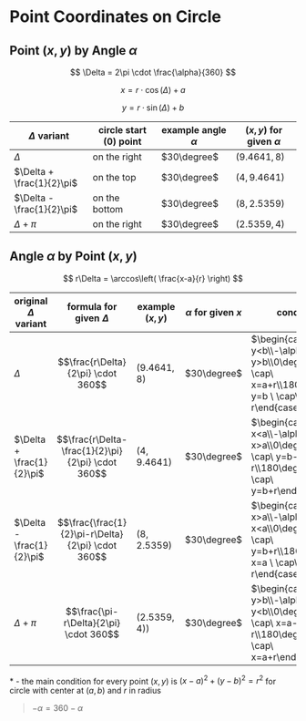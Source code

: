 # Point Coordinates on Circle

## Point $(x,y)$ by Angle $\alpha$

$$
\Delta = 2\pi \cdot \frac{\alpha}{360}
$$

$$
x = r \cdot \cos(\Delta) + a
$$

$$
y = r \cdot \sin(\Delta) + b
$$

| $\Delta$ variant | circle start (0) point | example angle $\alpha$ | $(x,y)$ for given $\alpha$ |
|--|--|--|--|
| $\Delta$ | on the right | $30\degree$ | $(9.4641, 8)$ |
| $\Delta + \frac{1}{2}\pi$ | on the top | $30\degree$ | $(4, 9.4641)$ |
| $\Delta - \frac{1}{2}\pi$ | on the bottom | $30\degree$ | $(8, 2.5359)$ |
| $\Delta + \pi$ | on the right | $30\degree$ | $(2.5359, 4)$ |

## Angle $\alpha$ by Point $(x,y)$

$$
r\Delta = \arccos\left( \frac{x-a}{r} \right)
$$

| original $\Delta$ variant | formula for given $\Delta$ | example $(x,y)$ | $\alpha$ for given $x$ | conditions* |
|--|--|--|--|--|
| $\Delta$ | $$\frac{r\Delta}{2\pi} \cdot 360$$ | $(9.4641,8)$ | $30\degree$ | $\begin{cases}\alpha\iff y<b\\-\alpha\iff y>b\\0\degree\iff y=b \ \cap\ x=a+r\\180\degree\iff y=b \ \cap\ x=a-r\end{cases}$ |
| $\Delta + \frac{1}{2}\pi$ | $$\frac{r\Delta-\frac{1}{2}\pi}{2\pi} \cdot 360$$ | $(4, 9.4641)$ | $30\degree$ | $\begin{cases}\alpha\iff x<a\\-\alpha\iff x>a\\0\degree\iff x=a \ \cap\ y=b-r\\180\degree\iff x=a \ \cap\ y=b+r\end{cases}$ |
| $\Delta - \frac{1}{2}\pi$ | $$\frac{\frac{1}{2}\pi-r\Delta}{2\pi} \cdot 360$$ | $(8, 2.5359)$ | $30\degree$ | $\begin{cases}\alpha\iff x>a\\-\alpha\iff x<a\\0\degree\iff x=a \ \cap\ y=b+r\\180\degree\iff x=a \ \cap\ y=b-r\end{cases}$ |
| $\Delta + \pi$ | $$\frac{\pi-r\Delta}{2\pi} \cdot 360$$ | $(2.5359, 4))$ | $30\degree$ | $\begin{cases}\alpha\iff y>b\\-\alpha\iff y<b\\0\degree\iff y=b \ \cap\ x=a-r\\180\degree\iff y=b \ \cap\ x=a+r\end{cases}$ |

\* - the main condition for every point $(x,y)$ is $(x-a)^2 + (y-b)^2 = r^2$ for circle with center at $(a,b)$ and $r$ in radius

> $-\alpha = 360-\alpha$